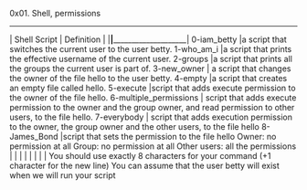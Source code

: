 0x01. Shell, permissions
______________________________________________________
| Shell Script   |	Definition		      |
|________________|____________________________________|
0-iam_betty	|a script that switches the current user to the user betty.
1-who_am_i	|a script that prints the effective username of the current user.
2-groups	|a script that prints all the groups the current user is part of.
3-new_owner	| a script that changes the owner of the file hello to the user betty.
4-empty		|a script that creates an empty file called hello.
5-execute	|script that adds execute permission to the owner of the file hello.
6-multiple_permissions | script that adds execute permission to the owner and the group owner, and read permission to other users, to the 			file hello.
7-everybody	| script that adds execution permission to the owner, the group owner and the other users, to the file hello
8-James_Bond	|script that sets the permission to the file hello Owner: no permission at all
Group: no permission at all
Other users: all the permissions
		|
		|
		|
		|
		|
		|
		|
		|
You should use exactly 8 characters for your command (+1 character for the new line)
You can assume that the user betty will exist when we will run your script
